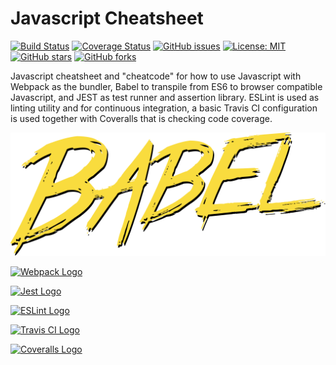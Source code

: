 # Javascript Cheatsheet
[![Build Status](https://travis-ci.org/ggjersund/JavascriptCheatsheet.svg?branch=master)](https://travis-ci.org/ggjersund/JavascriptCheatsheet)
[![Coverage Status](https://coveralls.io/repos/github/ggjersund/JavascriptCheatsheet/badge.svg?branch=master&service=github)](https://coveralls.io/github/ggjersund/JavascriptCheatsheet?branch=master&service=github)
[![GitHub issues](https://img.shields.io/github/issues/ggjersund/JavascriptCheatsheet)](https://github.com/ggjersund/JavascriptCheatsheet/issues)
[![License: MIT](https://img.shields.io/badge/License-MIT-yellow.svg)](https://opensource.org/licenses/MIT)
[![GitHub stars](https://img.shields.io/github/stars/ggjersund/JavascriptCheatsheet)](https://github.com/ggjersund/JavascriptCheatsheet/stargazers)
[![GitHub forks](https://img.shields.io/github/forks/ggjersund/JavascriptCheatsheet)](https://github.com/ggjersund/JavascriptCheatsheet/network)

Javascript cheatsheet and "cheatcode" for how to use Javascript with Webpack as the bundler, Babel to transpile from ES6 to browser compatible Javascript, and JEST as test runner and assertion library. ESLint is used as linting utility and for continuous integration, a basic Travis CI configuration is used together with Coveralls that is checking code coverage.


[![Babel Logo](https://github.com/gilbarbara/logos/blob/master/logos/babel.svg)](https://babeljs.io/)

[![Webpack Logo](https://github.com/gilbarbara/logos/blob/master/logos/webpack.svg)](https://webpack.js.org/)

[![Jest Logo](https://github.com/gilbarbara/logos/blob/master/logos/jest.svg)](https://jestjs.io/)

[![ESLint Logo](https://github.com/gilbarbara/logos/blob/master/logos/eslint.svg)](https://eslint.org/)

[![Travis CI Logo](https://github.com/gilbarbara/logos/blob/master/logos/travis-ci.svg)](https://travis-ci.org/)

[![Coveralls Logo](https://github.com/gilbarbara/logos/blob/master/logos/coveralls.svg)](https://coveralls.io/)

